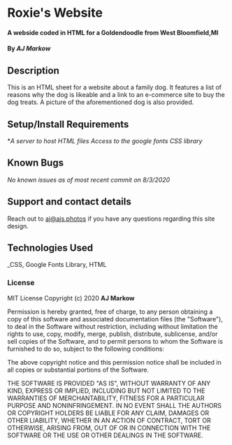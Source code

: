# Roxie's Website

#### A webside coded in HTML for a Goldendoodle from West Bloomfield,MI

#### By _**AJ Markow**_

## Description

This is an HTML sheet for a website about a family dog.  It features a list of reasons why the dog is likeable and a link to an e-commerce site to buy the dog treats.  A picture of the aforementioned dog is also provided.

## Setup/Install Requirements
*_A server to host HTML files_
*_Access to the google fonts CSS library_*

## Known Bugs
_No known issues as of most recent commit on 8/3/2020_

## Support and contact details
Reach out to aj@ajs.photos if you have any questions regarding this site design.

## Technologies Used
_CSS, Google Fonts Library, HTML

### License

MIT License
Copyright (c) 2020 **AJ Markow**

Permission is hereby granted, free of charge, to any person obtaining a copy
of this software and associated documentation files (the "Software"), to deal
in the Software without restriction, including without limitation the rights
to use, copy, modify, merge, publish, distribute, sublicense, and/or sell
copies of the Software, and to permit persons to whom the Software is
furnished to do so, subject to the following conditions:

The above copyright notice and this permission notice shall be included in all
copies or substantial portions of the Software.

THE SOFTWARE IS PROVIDED "AS IS", WITHOUT WARRANTY OF ANY KIND, EXPRESS OR
IMPLIED, INCLUDING BUT NOT LIMITED TO THE WARRANTIES OF MERCHANTABILITY,
FITNESS FOR A PARTICULAR PURPOSE AND NONINFRINGEMENT. IN NO EVENT SHALL THE
AUTHORS OR COPYRIGHT HOLDERS BE LIABLE FOR ANY CLAIM, DAMAGES OR OTHER
LIABILITY, WHETHER IN AN ACTION OF CONTRACT, TORT OR OTHERWISE, ARISING FROM,
OUT OF OR IN CONNECTION WITH THE SOFTWARE OR THE USE OR OTHER DEALINGS IN THE
SOFTWARE.
